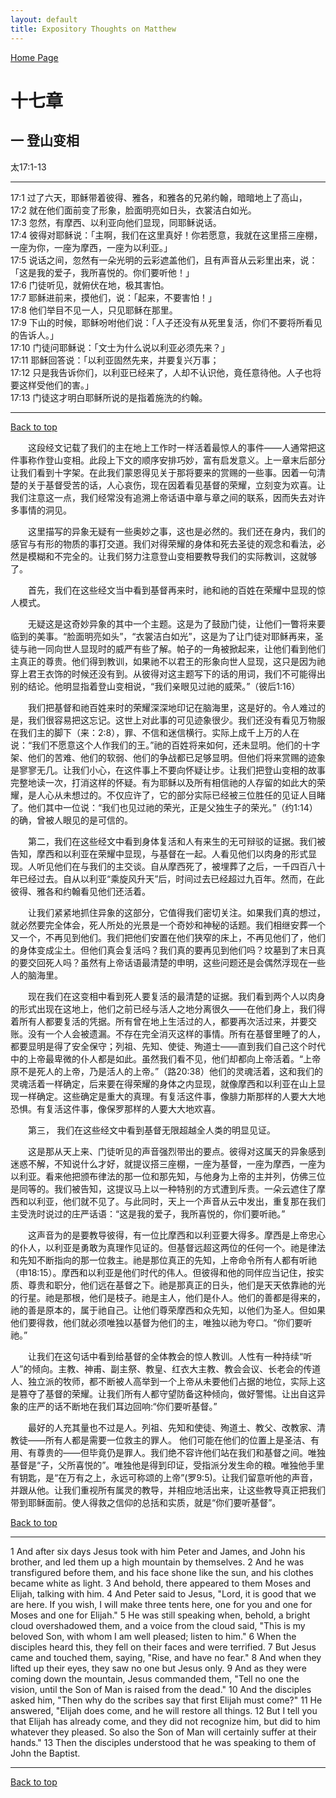 ```yaml
---
layout: default
title: Expository Thoughts on Matthew
---
```

[ Home Page ]({{site.baseurl}}/index) <br>

<a name="0"></a>
# 十七章 

## 一 登山变相

太17:1-13

***

17:1 过了六天，耶稣带着彼得、雅各，和雅各的兄弟约翰，暗暗地上了高山，<br>
17:2 就在他们面前变了形象，脸面明亮如日头，衣裳洁白如光。<br>
17:3 忽然，有摩西、以利亚向他们显现，同耶稣说话。<br>
17:4 彼得对耶稣说：「主啊，我们在这里真好！你若愿意，我就在这里搭三座棚，一座为你，一座为摩西，一座为以利亚。」<br>
17:5 说话之间，忽然有一朵光明的云彩遮盖他们，且有声音从云彩里出来，说：「这是我的爱子，我所喜悦的。你们要听他！」<br>
17:6 门徒听见，就俯伏在地，极其害怕。<br>
17:7 耶稣进前来，摸他们，说：「起来，不要害怕！」<br>
17:8 他们举目不见一人，只见耶稣在那里。<br>
17:9 下山的时候，耶稣吩咐他们说：「人子还没有从死里复活，你们不要将所看见的告诉人。」<br>
17:10 门徒问耶稣说：「文士为什么说以利亚必须先来？」<br>
17:11 耶稣回答说：「以利亚固然先来，并要复兴万事；<br>
17:12 只是我告诉你们，以利亚已经来了，人却不认识他，竟任意待他。人子也将要这样受他们的害。」<br>
17:13 门徒这才明白耶稣所说的是指着施洗的约翰。<br>

***

[Back to top](#0)

&emsp;&emsp;这段经文记载了我们的主在地上工作时一样活着最惊人的事件——人通常把这件事称作登山变相。此段上下文的顺序安排巧妙，富有启发意义。上一章末后部分让我们看到十字架。在此我们蒙恩得见关于那将要来的赏赐的一些事。因着一句清楚的关于基督受苦的话，人心哀伤，现在因着看见基督的荣耀，立刻变为欢喜。让我们注意这一点，我们经常没有追溯上帝话语中章与章之间的联系，因而失去对许多事情的洞见。

&emsp;&emsp;这里描写的异象无疑有一些奥妙之事，这也是必然的。我们还在身内，我们的感官与有形的物质的事打交道。我们对得荣耀的身体和死去圣徒的观念和看法，必然是模糊和不完全的。让我们努力注意登山变相要教导我们的实际教训，这就够了。

&emsp;&emsp;首先，我们在这些经文当中看到基督再来时，祂和祂的百姓在荣耀中显现的惊人模式。

&emsp;&emsp;无疑这是这奇妙异象的其中一个主题。这是为了鼓励门徒，让他们一瞥将来要临到的美事。“脸面明亮如头”，“衣裳洁白如光”，这是为了让门徒对耶稣再来，圣徒与祂一同向世人显现时的威严有些了解。帕子的一角被掀起来，让他们看到他们主真正的尊贵。他们得到教训，如果祂不以君王的形象向世人显现，这只是因为祂穿上君王衣饰的时候还没有到。从彼得对这主题写下的话的用词，我们不可能得出别的结论。他明显指着登山变相说，“我们亲眼见过祂的威荣。”（彼后1:16）

&emsp;&emsp;我们把基督和祂百姓来时的荣耀深深地印记在脑海里，这是好的。令人难过的是，我们很容易把这忘记。这世上对此事的可见迹象很少。我们还没有看见万物服在我们主的脚下（来：2:8），罪、不信和迷信横行。实际上成千上万的人在说：“我们不愿意这个人作我们的王。”祂的百姓将来如何，还未显明。他们的十字架、他们的苦难、他们的软弱、他们的争战都已足够显明。但他们将来赏赐的迹象是寥寥无几。让我们小心，在这件事上不要向怀疑让步。让我们把登山变相的故事完整地读一次，打消这样的怀疑。有为耶稣以及所有相信祂的人存留的如此大的荣耀，是人心从未想过的。不仅应许了，它的部分实际已经被三位胜任的见证人目睹了。他们其中一位说：“我们也见过祂的荣光，正是父独生子的荣光。”（约1:14）的确，曾被人眼见的是可信的。

&emsp;&emsp;第二，我们在这些经文中看到身体复活和人有来生的无可辩驳的证据。我们被告知，摩西和以利亚在荣耀中显现，与基督在一起。人看见他们以肉身的形式显现。人听见他们在与我们的主交谈。自从摩西死了，被埋葬了之后，一千四百八十年已经过去。自从以利亚“乘旋风升天”后，时间过去已经超过九百年。然而，在此彼得、雅各和约翰看见他们还活着。

&emsp;&emsp;让我们紧紧地抓住异象的这部分，它值得我们密切关注。如果我们真的想过，就必然要完全体会，死人所处的光景是一个奇妙和神秘的话题。我们相继安葬一个又一个，不再见到他们。我们把他们安置在他们狭窄的床上，不再见他们了，他们的身体变成尘土。但他们真会复活吗？我们真的要再见到他们吗？坟墓到了末日真的要交回死人吗？虽然有上帝话语最清楚的申明，这些问题还是会偶然浮现在一些人的脑海里。

&emsp;&emsp;现在我们在这变相中看到死人要复活的最清楚的证据。我们看到两个人以肉身的形式出现在这地上，他们之前已经与活人之地分离很久——在他们身上，我们得着所有人都要复活的凭据。所有曾在地上生活过的人，都要再次活过来，并要交账。没有一个人会被遗漏。不存在完全消灭这样的事情。所有在基督里睡了的人，都要显明是得了安全保守；列祖、先知、使徒、殉道士——直到我们自己这个时代中的上帝最卑微的仆人都是如此。虽然我们看不见，他们却都向上帝活着。“上帝原不是死人的上帝，乃是活人的上帝。”（路20:38）他们的灵魂活着，这和我们的灵魂活着一样确定，后来要在得荣耀的身体之内显现，就像摩西和以利亚在山上显现一样确定。这些确定是重大的真理。有复活这件事，像腓力斯那样的人要大大地恐惧。有复活这件事，像保罗那样的人要大大地欢喜。

&emsp;&emsp;第三， 我们在这些经文中看到基督无限超越全人类的明显见证。

&emsp;&emsp;这是那从天上来、门徒听见的声音强烈带出的要点。彼得对这属天的异象感到迷惑不解，不知说什么才好，就提议搭三座棚，一座为基督，一座为摩西，一座为以利亚。看来他把颁布律法的那一位和那先知，与他身为上帝的主并列，仿佛三位是同等的。我们被告知，这提议马上以一种特别的方式遭到斥责。一朵云遮住了摩西和以利亚，他们就不见了。与此同时，天上一个声音从云中发出，重复那在我们主受洗时说过的庄严话语：“这是我的爱子，我所喜悦的，你们要听祂。”

&emsp;&emsp;这声音为的是要教导彼得，有一位比摩西和以利亚要大得多。摩西是上帝忠心的仆人，以利亚是勇敢为真理作见证的。但基督远超这两位的任何一个。祂是律法和先知不断指向的那一位救主。祂是那位真正的先知，上帝命令所有人都有听祂（申18:15）。摩西和以利亚是他们时代的伟人。但彼得和他的同伴应当记住，按实质、尊贵和职分，他们远在基督之下。祂是那真正的日头，他们是天天依靠祂的光的行星。祂是那根，他们是枝子。祂是主人，他们是仆人。他们的善都是得来的，祂的善是原本的，属于祂自己。让他们尊荣摩西和众先知，以他们为圣人。但如果他们要得救，他们就必须唯独以基督为他们的主，唯独以祂为夸口。“你们要听祂。”

&emsp;&emsp;让我们在这句话中看到给基督的全体教会的惊人教训。人性有一种持续“听人”的倾向。主教、神甫、副主祭、教皇、红衣大主教、教会会议、长老会的传道人、独立派的牧师，都不断被人高举到一个上帝从未要他们占据的地位，实际上这是篡夺了基督的荣耀。让我们所有人都守望防备这种倾向，做好警惕。让出自这异象的庄严的话不断地在我们耳边回响:“你们要听基督。”

&emsp;&emsp;最好的人充其量也不过是人。列祖、先知和使徒、殉道土、教父、改教家、清教徒——所有人都是需要一位救主的罪人。 他们可能在他们的位置上是圣洁、有用、有尊贵的——但毕竟仍是罪人。我们绝不容许他们站在我们和基督之间。唯独基督是“子，父所喜悦的”。唯独他是得到印证，受指派分发生命的粮。唯独他手里有钥匙，是“在万有之上，永远可称颂的上帝”(罗9:5)。让我们留意听他的声音，并跟从他。让我们重视所有属灵的教导，并相应地活出来，让这些教导真正把我们带到耶稣面前。使人得救之信仰的总括和实质，就是“你们要听基督”。

[Back to top](#0)

***

1 And after six days Jesus took with him Peter and James, and John his brother, and led them up a high mountain by themselves. 2 And he was transfigured before them, and his face shone like the sun, and his clothes became white as light. 3 And behold, there appeared to them Moses and Elijah, talking with him. 4 And Peter said to Jesus, "Lord, it is good that we are here. If you wish, I will make three tents here, one for you and one for Moses and one for Elijah." 5 He was still speaking when, behold, a bright cloud overshadowed them, and a voice from the cloud said, "This is my beloved Son, with whom I am well pleased; listen to him." 6 When the disciples heard this, they fell on their faces and were terrified. 7 But Jesus came and touched them, saying, "Rise, and have no fear." 8 And when they lifted up their eyes, they saw no one but Jesus only. 9 And as they were coming down the mountain, Jesus commanded them, "Tell no one the vision, until the Son of Man is raised from the dead." 10 And the disciples asked him, "Then why do the scribes say that first Elijah must come?" 11 He answered, "Elijah does come, and he will restore all things. 12 But I tell you that Elijah has already come, and they did not recognize him, but did to him whatever they pleased. So also the Son of Man will certainly suffer at their hands." 13 Then the disciples understood that he was speaking to them of John the Baptist.

***

[Back to top](#0)
